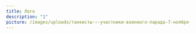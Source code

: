 ```yaml
---
title: Лого
description: "1"
picture: /images/uploads/танкисты-–-участники-военного-парада-7-ноября-1941-года-на-площади-им.в.в.куйбышева.jpg
---
```

